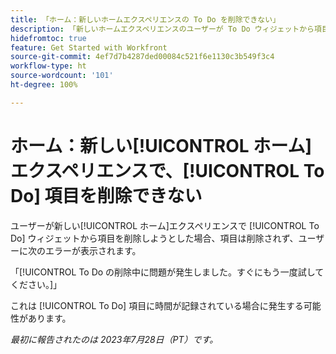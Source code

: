 ```yaml
---
title: 「ホーム：新しいホームエクスペリエンスの To Do を削除できない」
description: 「新しいホームエクスペリエンスのユーザーが To Do ウィジェットから項目を削除しようとすると、その項目は削除されず、ユーザーにエラーが表示されます。」
hidefromtoc: true
feature: Get Started with Workfront
source-git-commit: 4ef7d7b4287ded00084c521f6e1130c3b549f3c4
workflow-type: ht
source-wordcount: '101'
ht-degree: 100%

---
```



# ホーム：新しい[!UICONTROL ホーム] エクスペリエンスで、[!UICONTROL To Do] 項目を削除できない

<!--
>[!NOTE]
>
>This issue was resolved on August 10, 2023.
-->

ユーザーが新しい[!UICONTROL ホーム]エクスペリエンスで [!UICONTROL To Do] ウィジェットから項目を削除しようとした場合、項目は削除されず、ユーザーに次のエラーが表示されます。

「[!UICONTROL To Do の削除中に問題が発生しました。すぐにもう一度試してください。]」

これは [!UICONTROL To Do] 項目に時間が記録されている場合に発生する可能性があります。

_最初に報告されたのは 2023年7月28日（PT）です。_

